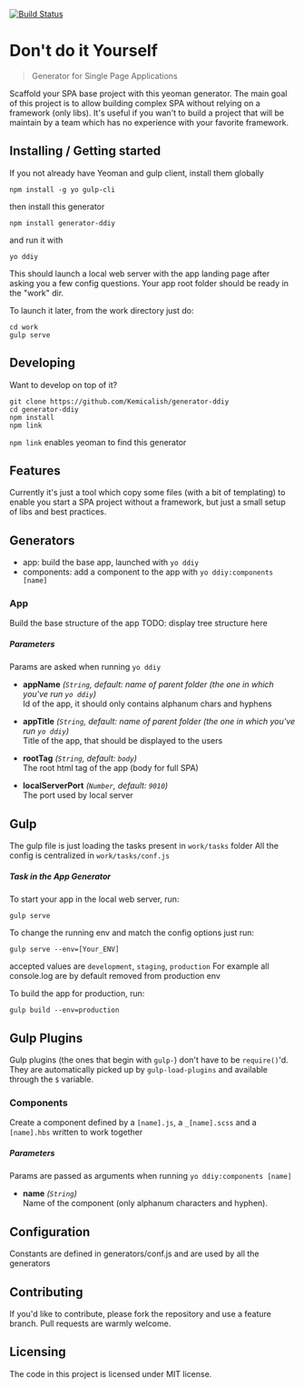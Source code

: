 [![Build Status](https://drone.io/github.com/Kemicalish/generator-ddiy/status.png)](https://drone.io/github.com/Kemicalish/generator-ddiy/latest)

# Don't do it Yourself
> Generator for Single Page Applications

Scaffold your SPA base project with this yeoman generator. The main goal of this project is to allow building complex SPA without relying on a framework (only libs).
It's useful if you wan't to build a project that will be maintain by a team which has no experience with your favorite framework. 

## Installing / Getting started

If you not already have Yeoman and gulp client, install them globally
```shell
npm install -g yo gulp-cli
```

then install this generator
```shell
npm install generator-ddiy
```

and run it with
```shell
yo ddiy
```
This should launch a local web server with the app landing page after asking you a few config questions.
Your app root folder should be ready in the "work" dir. 

To launch it later, from the work directory just do:
```shell
cd work
gulp serve
```


## Developing

Want to develop on top of it?

```shell
git clone https://github.com/Kemicalish/generator-ddiy
cd generator-ddiy
npm install
npm link 
```
`npm link` enables yeoman to find this generator

## Features

Currently it's just a tool which copy some files (with a bit of templating) to enable you start a SPA project without a framework, but just a small setup of libs and best practices.

## Generators
* app: build the base app, launched with `yo ddiy`   
* components: add a component to the app with `yo ddiy:components [name]`

### App
Build the base structure of the app
TODO: display tree structure here

##### Parameters 
Params are asked when running `yo ddiy`

* **appName** _(`String`, default: name of parent folder (the one in which you've run `yo ddiy`)_  
	Id of the app, it should only contains alphanum chars and hyphens

* **appTitle** _(`String`, default: name of parent folder (the one in which you've run `yo ddiy`)_  
	Title of the app, that should be displayed to the users
* **rootTag** _(`String`, default: `body`)_  
	The root html tag of the app (body for full SPA)
* **localServerPort** _(`Number`, default: `9010`)_  
	The port used by local server

## Gulp
The gulp file is just loading the tasks present in `work/tasks` folder
All the config is centralized in `work/tasks/conf.js` 

##### Task in the App Generator

To start your app in the local web server, run:
```shell
gulp serve
```

To change the running env and match the config options just run:
```shell
gulp serve --env=[Your_ENV]
```
accepted values are `development`, `staging`, `production`
For example all console.log are by default removed from production env

To build the app for production, run:
```shell
gulp build --env=production
```

## Gulp Plugins
Gulp plugins (the ones that begin with `gulp-`) don't have to be `require()`'d. They are automatically picked up by `gulp-load-plugins` and available through the `$` variable.

### Components
Create a component defined by a `[name].js`, a `_[name].scss` and a `[name].hbs` written to work together

##### Parameters
Params are passed as arguments when running `yo ddiy:components [name]`

* **name** _(`String`)_  
	Name of the component (only alphanum characters and hyphen).

## Configuration
Constants are defined in generators/conf.js and are used by all the generators


## Contributing
If you'd like to contribute, please fork the repository and use a feature
branch. Pull requests are warmly welcome.

## Licensing

The code in this project is licensed under MIT license.